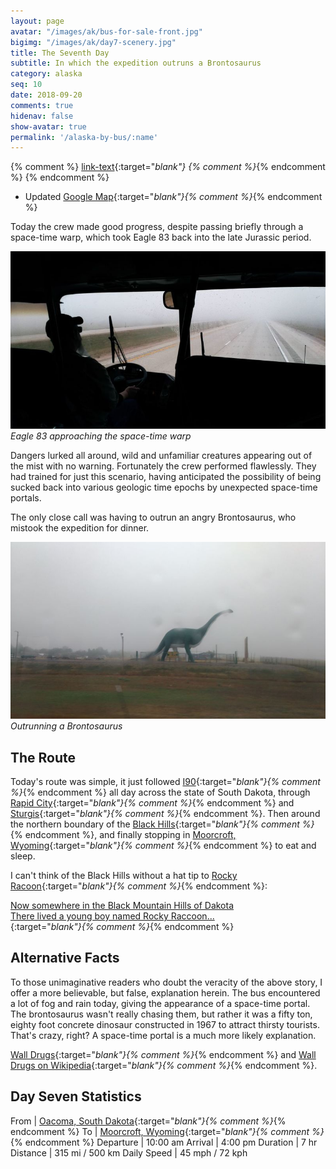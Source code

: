 ```yaml
---
layout: page
avatar: "/images/ak/bus-for-sale-front.jpg"
bigimg: "/images/ak/day7-scenery.jpg"
title: The Seventh Day
subtitle: In which the expedition outruns a Brontosaurus
category: alaska
seq: 10
date: 2018-09-20
comments: true
hidenav: false
show-avatar: true
permalink: '/alaska-by-bus/:name'
---
```


{% comment %}
[link-text](link-url){:target="_blank"}
{% comment %}_{% endcomment %}
{% endcomment %}


* Updated [Google Map](https://drive.google.com/open?id=1QToP1iDFNB0dEk8pjlkAVyIr8ThzeEdh&usp=sharing){:target="_blank"}{% comment %}_{% endcomment %} 

Today the crew made good progress, despite passing briefly through a space-time
warp, which took Eagle 83 back into the late Jurassic period.  

![day7-into-the-mist](/images/ak/day7-into-the-mist.jpg)
*Eagle 83 approaching the space-time warp*

Dangers lurked all around, wild and unfamiliar creatures appearing
out of the mist with no warning.  Fortunately the crew performed flawlessly.
They had trained for just this scenario, having anticipated the possibility
of being sucked back into various geologic time epochs by unexpected
space-time portals.

The only close call was having to outrun an angry Brontosaurus, who mistook the
expedition for dinner.

![day7-dinos](/images/ak/day7-dinos.jpg)
*Outrunning a Brontosaurus*

## The Route

Today's route was simple, it just followed 
[I90](https://en.wikipedia.org/wiki/Interstate_90){:target="_blank"}{% comment %}_{% endcomment %}
all day across the state of South Dakota, through 
[Rapid City](https://en.wikipedia.org/wiki/Rapid_City,_South_Dakota){:target="_blank"}{% comment %}_{% endcomment %}
and 
[Sturgis](https://en.wikipedia.org/wiki/Sturgis,_South_Dakota){:target="_blank"}{% comment %}_{% endcomment %}.
Then around the northern boundary of the
[Black Hills](https://en.wikipedia.org/wiki/Black_Hills){:target="_blank"}{% comment %}_{% endcomment %},
and finally stopping in 
[Moorcroft, Wyoming](https://en.wikipedia.org/wiki/Moorcroft,_Wyoming){:target="_blank"}{% comment %}_{% endcomment %}
to eat and sleep.

I can't think of the Black Hills without a hat tip to 
[Rocky Racoon](https://en.wikipedia.org/wiki/Rocky_Raccoon){:target="_blank"}{% comment %}_{% endcomment %}:

[
Now somewhere in the Black Mountain Hills of Dakota  
There lived a young boy named Rocky Raccoon...  
](https://youtu.be/sDcDCZGcZj8){:target="_blank"}{% comment %}_{% endcomment %}


## Alternative Facts

To those unimaginative readers who doubt the veracity of the above story,
I offer a more believable, but false, explanation herein.  The bus encountered 
a lot of fog and rain today, giving the appearance of a space-time portal.
The brontosaurus wasn't really chasing them, but rather it was a fifty ton, 
eighty foot concrete dinosaur constructed in 1967 to attract thirsty tourists.
That's crazy, right?  A space-time portal is a much more likely explanation.

[Wall Drugs](http://www.walldrug.com/about-us){:target="_blank"}{% comment %}_{% endcomment %}
and 
[Wall Drugs on Wikipedia](https://en.wikipedia.org/wiki/Wall_Drug){:target="_blank"}{% comment %}_{% endcomment %}.


## Day Seven Statistics

From | [Oacoma, South Dakota](https://en.wikipedia.org/wiki/Oacoma,_South_Dakota){:target="_blank"}{% comment %}_{% endcomment %}
To | [Moorcroft, Wyoming](https://en.wikipedia.org/wiki/Moorcroft,_Wyoming){:target="_blank"}{% comment %}_{% endcomment %}
Departure | 10:00 am 
Arrival | 4:00 pm 
Duration | 7 hr
Distance | 315 mi / 500 km
Daily Speed | 45 mph / 72 kph


